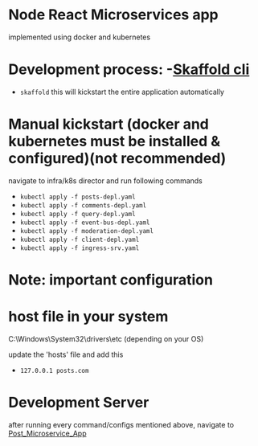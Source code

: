 # Node React Microservices app

implemented using docker and kubernetes

# Development process: -[Skaffold cli](https://skaffold.dev/)

- `skaffold`
  this will kickstart the entire application automatically

# Manual kickstart (docker and kubernetes must be installed & configured)(not recommended)

navigate to infra/k8s director and run following commands

- `kubectl apply -f posts-depl.yaml`
- `kubectl apply -f comments-depl.yaml`
- `kubectl apply -f query-depl.yaml`
- `kubectl apply -f event-bus-depl.yaml`
- `kubectl apply -f moderation-depl.yaml`
- `kubectl apply -f client-depl.yaml`
- `kubectl apply -f ingress-srv.yaml`

# Note: important configuration

# host file in your system

C:\Windows\System32\drivers\etc (depending on your OS)

update the 'hosts' file and add this

- `127.0.0.1 posts.com`

# Development Server

after running every command/configs mentioned above,
navigate to [Post_Microservice_App](http://posts.com)
